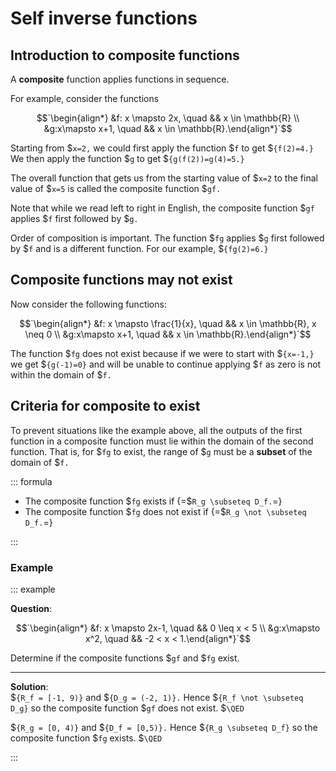 # Self inverse functions

## Introduction to composite functions

A **composite** function applies functions in sequence.

For example, consider the functions

$$`\begin{align*} &f: x \mapsto 2x, \quad && x \in \mathbb{R} \\ &g:x\mapsto x+1, \quad && x \in \mathbb{R}.\end{align*}`$$

Starting from $`x=2,` we could first apply the function $`f` to get $`{f(2)=4.}`
We then apply the function $`g` to get $`{g(f(2))=g(4)=5.}`

The overall function that gets us from the starting value of $`x=2` to the final
value of $`x=5` is called the composite function $`gf.`

Note that while we read left to right in English, the composite function $`gf`
applies $`f` first followed by $`g.`

Order of composition is important. The function $`fg` applies $`g` first
followed by $`f` and is a different function. For our example, $`{fg(2)=6.}`

## Composite functions may not exist

Now consider the following functions:

$$`\begin{align*} &f: x \mapsto \frac{1}{x}, \quad && x \in \mathbb{R}, x \neq 0 \\ &g:x\mapsto x+1, \quad && x \in \mathbb{R}.\end{align*}`$$

The function $`fg` does not exist because if we were to start with $`{x=-1,}` we
get $`{g(-1)=0}` and will be unable to continue applying $`f` as zero is not
within the domain of $`f.`

## Criteria for composite to exist

To prevent situations like the example above, all the outputs of the first
function in a composite function must lie within the domain of the second
function. That is, for $`fg` to exist, the range of $`g` must be a **subset** of
the domain of $`f.`

<!-- prettier-ignore-start -->
::: formula

- The composite function $`fg` exists if {=$`R_g \subseteq D_f.`=}
- The composite function $`fg` does not exist if {=$`R_g \not \subseteq D_f.`=}

:::
<!-- prettier-ignore-end -->

### Example

<!-- prettier-ignore-start -->
::: example

**Question**:

$$`\begin{align*} &f: x \mapsto 2x-1, \quad && 0 \leq x < 5 \\ &g:x\mapsto x^2, \quad && -2 < x < 1.\end{align*}`$$

Determine if the composite functions $`gf` and $`fg` exist.

---

**Solution**:\
$`{R_f = [-1, 9)}` and $`{D_g = (-2, 1)}.` Hence $`{R_f \not \subseteq D_g}` so the composite function $`gf` does not exist. $`\QED`

$`{R_g = [0, 4)}` and $`{D_f = [0,5)}.` Hence $`{R_g \subseteq D_f}` so the composite function $`fg` exists. $`\QED`

:::
<!-- prettier-ignore-end -->
